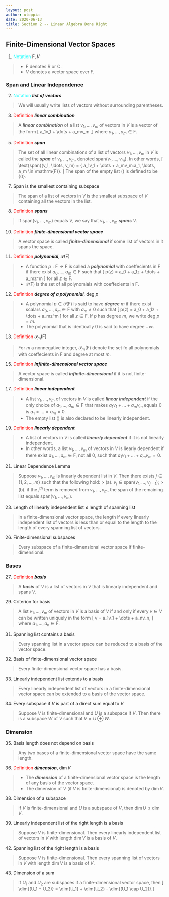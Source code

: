 ```yaml
---
layout: post 
author: utoppia
date: 2020-06-13
title: Section 2 -- Linear Algebra Done Right
---
```


## Finite-Dimensional Vector Spaces

1. <span style='color: cyan'> Notation </span> $\mathrm{F}, V$
> + $\mathrm{F}$ denotes $\mathrm{R}$ or $\mathrm{C}$.
> + $V$ denotes a vector space over $\mathrm{F}$.

### Span and Linear Independence 

2. <span style='color: cyan'> Notation </span> ***list of vectors***
> We will usually write lists of vectors without surrounding parentheses.

3. <span style='color: red'> Definition </span> ***linear combination***
> A ***linear combination*** of a list $v_1, \ldots, v_m$ of vectors in $V$ is a vector of the form \[ a_1v_1 + \dots + a_mv_m ,\] where $a_1, \ldots, a_m \in \mathrm{F}$.

5. <span style='color: red'> Definition </span> ***span*** 
> The set of all linear combinations of a list of vectors $v_1, \ldots, v_m$ in $V$ is called the ***span*** of $v_1, \ldots, v_m$, denoted $\text{span}(v_1,\ldots, v_m)$. In other words, \[ \text{span}(v_1, \ldots, v_m) = \{ a_1v_1 + \dots + a_mv_m:a_1, \ldots, a_m \in \mathrm{F}\}. \] The span of the empty list $()$ is defined to be $\{0\}$.

7. Span is the smallest containing subspace 
> The span of a list of vectors in $V$ is the smallest subspace of $V$ containing all the vectors in the list.

8. <span style='color: red'> Definition </span> ***spans***
> If $\text{span}(v_1, \ldots, v_m)$ equals $V$, we say that $v_1, \ldots, v_m$ ***spans*** $V$.

10. <span style='color: red'> Definition </span> ***finite-dimensional vector space***
> A vector space is called ***finite-dimensional*** if some list of vectors in it spans the space.

11. <span style='color: red'> Definition </span> ***polynomial***, $\mathcal{P}(\mathrm{F})$
> + A function $p: \mathrm{F} \to \mathrm{F}$ is called a ***polynomial*** with coeffecients in $\mathrm{F}$ if there exist $a_0, \ldots, a_m \in \mathrm{F}$ such that \[ p(z) = a_0 + a_1z + \dots + a_mz^m \] for all $z \in \mathrm{F}$.
> + $\mathcal{P}(\mathrm{F})$ is the set of all polynomials with coeffecients in $\mathrm{F}$.

12. <span style='color: red'> Definition </span> ***degree of a polynomial***, $\text{deg }p$
> + A polynomial $p \in \mathcal{P}(\mathrm{F})$ is said to have ***degree*** $m$ if there exist scalars $a_0, \ldots, a_m \in \mathrm{F}$ with $a_m \neq 0$ such that \[ p(z) = a_0 + a_1z + \dots + a_mz^m \] for all $z \in \mathrm{F}$. If $p$ has degree $m$, we write $\text{deg }p = m$.
> + The polynomial that is identically $0$ is said to have degree $-\infty$.

13. <span style='color: red'> Definition </span> $\mathcal{P}_m(\mathrm{F})$
> For $m$ a nonnegative integer, $\mathcal{P}_m(\mathrm{F})$ denote the set fo all polynomials with coeffecients in $\mathrm{F}$ and degree at most $m$.

15. <span style='color: red'> Definition </span> ***infinite-dimensional vector space***
> A vector space is called ***infinite-dimensional*** if it is not finite-dimensional.

17. <span style='color: red'> Definition </span> ***linear independent***
> + A list $v_1, \ldots, v_m$ of vectors in $V$ is called ***linear independent*** if the only choice of $a_1, \ldots, a_m \in \mathrm{F}$ that makes $a_1v_1 + \dots + a_mv_m$ equals $0$ is $a_1 = \dots = a_m = 0$.
> + The empty list $()$ is also declared to be linearly independent.

19. <span style='color: red'> Definition </span> ***linearly dependent***
> + A list of vectors in $V$ is called ***linearly dependent*** if it is not linearly independent.
> + In other words, a list $v_1, \ldots, v_m$ of vectors in $V$ is liearly dependent if there exist $a_1, \ldots, a_m \in \mathrm{F}$, not all $0$, such that $a_1v_1 + \dots + a_mv_m = 0$.

21. Linear Dependence Lemma
> Suppose $v_1, \ldots, v_m$ is linearly dependent list in $V$. Then there exists $j \in \{1,2,\ldots,m\}$ such that the following hold:
    > (a). $v_j \in \text{span}(v_1, \ldots, v_{j-1})$;
    > (b). if the $j^{\text{th}}$ term is removed from $v_1, \ldots, v_m$, the span of the remaining list equals $\text{span}(v_1, \ldots, v_m)$.

23. Length of linearly independent list $\leq$ length of spanning list 
> In a finite-dimensional vector space, the length if every linearly independent list of vectors is less than or equal to the length to the length of every spanning list of vectors.

26. Finite-dimensional subspaces
> Every subspace of a finite-dimensional vector space if finite-dimensional.

### Bases 

27. <span style='color: red'> Definition </span>***basis***
> A ***basis*** of $V$ is a list of vectors in $V$ that is linearly independent and spans $V$.

29. Criterion for basis 
> A list $v_1, \ldots, v_m$ of vectors in $V$ is a basis of $V$ if and only if every $v \in V$ can be written uniquely in the form \[ v = a_1v_1 + \dots + a_nv_n, \]
where $a_1, \ldots, a_n \in \mathrm{F}$.

31. Spanning list contains a basis 
> Every spanning list in a vector space can be reduced to a basis of the vector space.

32. Basis of finite-dimensional vector space 
> Every finite-dimensional vector space has a basis.

33. Linearly independent list extends to a basis
> Every linearly independent list of vectors in a finite-dimensional vector space can be extended to a basis of the vector space.

34. Every subspace if $V$ is part of a direct sum equal to $V$
> Suppose $V$ is finite-dimensional and $U$ is a subspace if $V$. Then there is a subspace $W$ of $V$ such that $V = U \oplus W$.

### Dimension

35. Basis length does not depend on basis 
> Any two bases of a finite-dimensional vector space have the same length.

36. <span style='color: red'> Definition </span> ***dimension***, $\dim{V}$
> + The ***dimension*** of a finite-dimensional vector space is the length of any basis of the vector space.
> + The dimension of $V$ (if $V$ is finite-dimensional) is denoted by $\dim{V}$.

38. Dimension of a subspace
> If $V$ is finite-dimensional and $U$ is a subspace of $V$, then $\dim{U} \leq \dim{V}$.

39. Linearly independent list of the right length is a basis 
> Suppose $V$ is finite-dimensional. Then every linearly independent list of vectors in $V$ with length $\dim{V}$ is a basis of $V$.

42. Spanning list of the right length is a basis
> Suppose $V$ is finite-dimensional. Then every spanning list of vectors in $V$ with length $\dim{V}$ is a basis of $V$.


43. Dimension of a sum 
> If $U_1$ and $U_2$ are subspaces if a finite-dimensional vector space, then \[ \dim{(U_1 + U_2)} = \dim{U_1} + \dim{U_2} - \dim{(U_1 \cap U_2)}.\]